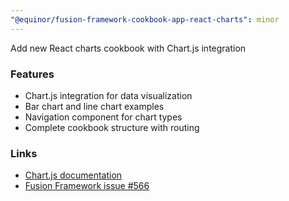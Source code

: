 ```yaml
---
"@equinor/fusion-framework-cookbook-app-react-charts": minor
---
```


Add new React charts cookbook with Chart.js integration

### Features
- Chart.js integration for data visualization
- Bar chart and line chart examples
- Navigation component for chart types
- Complete cookbook structure with routing

### Links
- [Chart.js documentation](https://www.chartjs.org/docs/)
- [Fusion Framework issue #566](https://github.com/equinor/fusion/issues/566)
